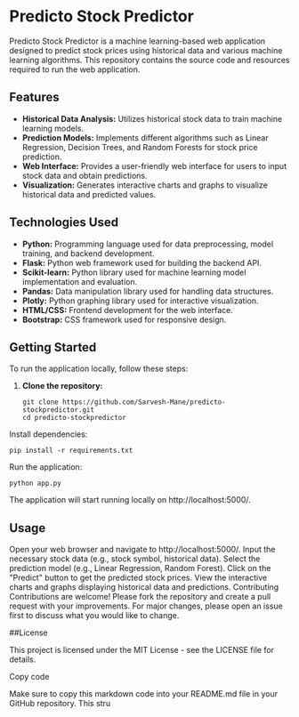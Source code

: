 # Predicto Stock Predictor

Predicto Stock Predictor is a machine learning-based web application designed to predict stock prices using historical data and various machine learning algorithms. This repository contains the source code and resources required to run the web application.

## Features

- **Historical Data Analysis:** Utilizes historical stock data to train machine learning models.
- **Prediction Models:** Implements different algorithms such as Linear Regression, Decision Trees, and Random Forests for stock price prediction.
- **Web Interface:** Provides a user-friendly web interface for users to input stock data and obtain predictions.
- **Visualization:** Generates interactive charts and graphs to visualize historical data and predicted values.

## Technologies Used

- **Python:** Programming language used for data preprocessing, model training, and backend development.
- **Flask:** Python web framework used for building the backend API.
- **Scikit-learn:** Python library used for machine learning model implementation and evaluation.
- **Pandas:** Data manipulation library used for handling data structures.
- **Plotly:** Python graphing library used for interactive visualization.
- **HTML/CSS:** Frontend development for the web interface.
- **Bootstrap:** CSS framework used for responsive design.

## Getting Started

To run the application locally, follow these steps:

1. **Clone the repository:**

   ```
   git clone https://github.com/Sarvesh-Mane/predicto-stockpredictor.git
   cd predicto-stockpredictor
   ```
Install dependencies:

```
pip install -r requirements.txt

```
Run the application:
```
python app.py
```
The application will start running locally on http://localhost:5000/.

## Usage

Open your web browser and navigate to http://localhost:5000/.
Input the necessary stock data (e.g., stock symbol, historical data).
Select the prediction model (e.g., Linear Regression, Random Forest).
Click on the "Predict" button to get the predicted stock prices.
View the interactive charts and graphs displaying historical data and predictions.
Contributing
Contributions are welcome! Please fork the repository and create a pull request with your improvements. For major changes, please open an issue first to discuss what you would like to change.

##License

This project is licensed under the MIT License - see the LICENSE file for details.


Copy code

Make sure to copy this markdown code into your README.md file in your GitHub repository. This stru
 
